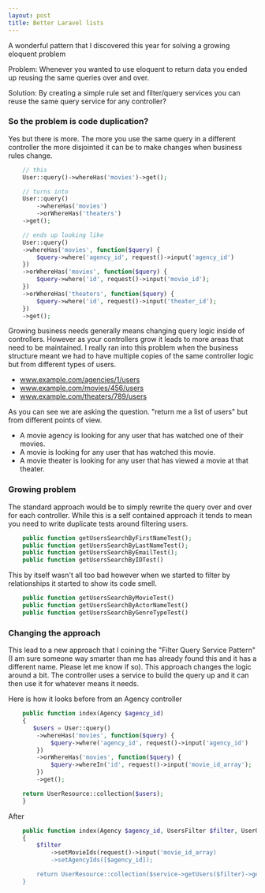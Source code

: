 ```yaml
---
layout: post
title: Better Laravel lists
---
```


A wonderful pattern that I discovered this year for solving a growing eloquent problem

Problem:
Whenever you wanted to use eloquent to return data you ended up reusing the same queries over and over.

Solution:
By creating a simple rule set and filter/query services you can reuse the same query service for any controller?

### So the problem is code duplication?

Yes but there is more. The more you use the same query in a different controller the more disjointed it can be to make changes
when business rules change.

```php
    // this
    User::query()->whereHas('movies')->get();

    // turns into
    User::query()
        ->whereHas('movies')
        ->orWhereHas('theaters')
    ->get();

    // ends up looking like
    User::query()
    ->whereHas('movies', function($query) {
        $query->where('agency_id', request()->input('agency_id')
    })
    ->orWhereHas('movies', function($query) {
        $query->where('id', request()->input('movie_id');
    })
    ->orWhereHas('theaters', function($query) {
        $query->where('id', request()->input('theater_id');
    })
    ->get();
```

Growing business needs generally means changing query logic inside of controllers. However as your controllers grow it leads
to more areas that need to be maintained. I really ran into this problem when the business structure meant we had to have
multiple copies of the same controller logic but from different types of users.

* www.example.com/agencies/1/users
* www.example.com/movies/456/users
* www.example.com/theaters/789/users


As you can see we are asking the question. "return me a list of users" but from different points of view.

* A movie agency is looking for any user that has watched one of their movies.
* A movie is looking for any user that has watched this movie.
* A movie theater is looking for any user that has viewed a movie at that theater.


### Growing problem

The standard approach would be to simply rewrite the query over and over for each controller. While this is a self contained
approach it tends to mean you need to write duplicate tests around filtering users.

```php
    public function getUsersSearchByFirstNameTest();
    public function getUsersSearchByLastNameTest();
    public function getUsersSearchByEmailTest();
    public function getUsersSearchByIDTest()
```

This by itself wasn't all too bad however when we started to filter by relationships it started to show its code smell.

```php
    public function getUsersSearchByMovieTest()
    public function getUsersSearchByActorNameTest()
    public function getUsersSearchByGenreTypeTest()
```

### Changing the approach

This lead to a new approach that I coining the "Filter Query Service Pattern" (I am sure someone way smarter than me has already
found this and it has a different name. Please let me know if so). This approach changes the logic around a bit. The controller uses a service
to build the query up and it can then use it for whatever means it needs.

Here is how it looks before from an Agency controller

```php
    public function index(Agency $agency_id)
    {
       $users = User::query()
        ->whereHas('movies', function($query) {
            $query->where('agency_id', request()->input('agency_id')
        })
        ->orWhereHas('movies', function($query) {
            $query->whereIn('id', request()->input('movie_id_array');
        })
        ->get();

    return UserResource::collection($users);
    }
```

After

```php
    public function index(Agency $agency_id, UsersFilter $filter, UserQueryService $service)
    {
        $filter
            ->setMovieIds(request()->input('movie_id_array)
            ->setAgencyIds([$agency_id]);

        return UserResource::collection($service->getUsers($filter)->get());
    }
```


